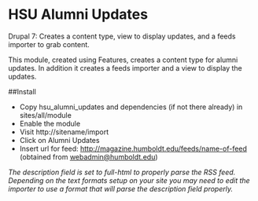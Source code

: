 # HSU Alumni Updates
Drupal 7: Creates a content type, view to display updates, and a feeds importer to grab content.

This module, created using Features, creates a content type for alumni updates. In addition it creates a feeds importer and a view to display the updates.


##Install

* Copy hsu_alumni_updates and dependencies (if not there already) in sites/all/module
* Enable the module
* Visit http://sitename/import
* Click on Alumni Updates
* Insert url for feed: http://magazine.humboldt.edu/feeds/name-of-feed (obtained from webadmin@humboldt.edu)

_The description field is set to full-html to properly parse the RSS feed. Depending on the text formats setup on your site you may need to edit the importer to use a format that will parse the description field properly._
